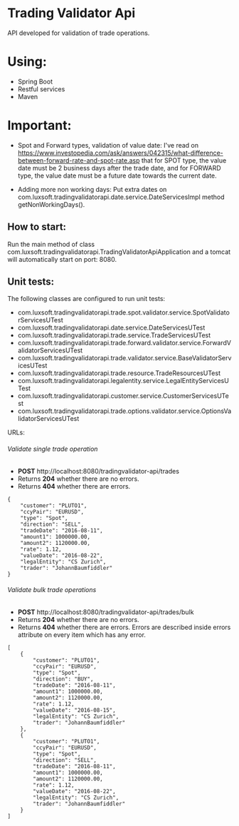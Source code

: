 # Trading Validator Api

API developed for validation of trade operations.

# Using:
- Spring Boot
- Restful services
- Maven

# Important:
- Spot and Forward types, validation of value date:
I've read on https://www.investopedia.com/ask/answers/042315/what-difference-between-forward-rate-and-spot-rate.asp that for SPOT type, the value date must be 2 business days after the trade date, and for FORWARD type, the value date must be a future date towards the current date.

- Adding more non working days:
Put extra dates on com.luxsoft.tradingvalidatorapi.date.service.DateServicesImpl method getNonWorkingDays().

## How to start:
Run the main method of class com.luxsoft.tradingvalidatorapi.TradingValidatorApiApplication and a tomcat will automatically start on port: 8080.

## Unit tests:
The following classes are configured to run unit tests:
- com.luxsoft.tradingvalidatorapi.trade.spot.validator.service.SpotValidatorServicesUTest
- com.luxsoft.tradingvalidatorapi.date.service.DateServicesUTest
- com.luxsoft.tradingvalidatorapi.trade.service.TradeServicesUTest
- com.luxsoft.tradingvalidatorapi.trade.forward.validator.service.ForwardValidatorServicesUTest
- com.luxsoft.tradingvalidatorapi.trade.validator.service.BaseValidatorServicesUTest
- com.luxsoft.tradingvalidatorapi.trade.resource.TradeResourcesUTest
- com.luxsoft.tradingvalidatorapi.legalentity.service.LegalEntityServicesUTest
- com.luxsoft.tradingvalidatorapi.customer.service.CustomerServicesUTest
- com.luxsoft.tradingvalidatorapi.trade.options.validator.service.OptionsValidatorServicesUTest



URLs: 
###### Validate single trade operation
- **POST** http://localhost:8080/tradingvalidator-api/trades
- Returns **204** whether there are no errors.
- Returns **404** whether there are errors.
```
{
	"customer": "PLUTO1",
	"ccyPair": "EURUSD",
	"type": "Spot",
	"direction": "SELL",
	"tradeDate": "2016-08-11",
	"amount1": 1000000.00,
	"amount2": 1120000.00,
	"rate": 1.12,
	"valueDate": "2016-08-22",
	"legalEntity": "CS Zurich",
	"trader": "JohannBaumfiddler"
}
```

###### Validate bulk trade operations
- **POST** http://localhost:8080/tradingvalidator-api/trades/bulk
- Returns **204** whether there are no errors.
- Returns **404** whether there are errors. Errors are described inside errors attribute on every item which has any error.
```
[
	{
		"customer": "PLUTO1",
		"ccyPair": "EURUSD",
		"type": "Spot",
		"direction": "BUY",
		"tradeDate": "2016-08-11",
		"amount1": 1000000.00,
		"amount2": 1120000.00,
		"rate": 1.12,
		"valueDate": "2016-08-15",
		"legalEntity": "CS Zurich",
		"trader": "JohannBaumfiddler"
	},
	{
		"customer": "PLUTO1",
		"ccyPair": "EURUSD",
		"type": "Spot",
		"direction": "SELL",
		"tradeDate": "2016-08-11",
		"amount1": 1000000.00,
		"amount2": 1120000.00,
		"rate": 1.12,
		"valueDate": "2016-08-22",
		"legalEntity": "CS Zurich",
		"trader": "JohannBaumfiddler"
	}
]
